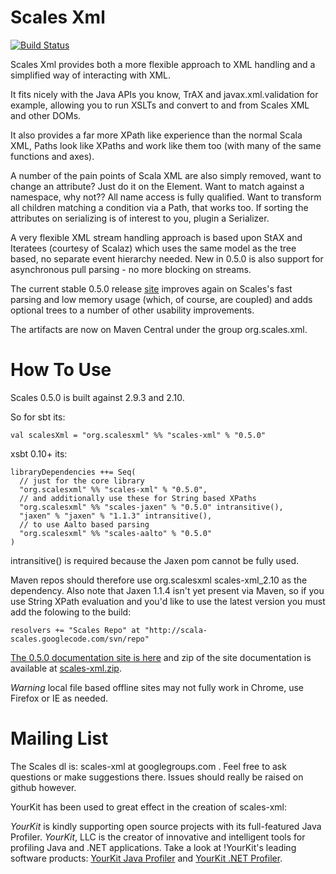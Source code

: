 # Scales Xml

[![Build Status](https://travis-ci.org/chris-twiner/scalesXml.png)](https://travis-ci.org/chris-twiner/scalesXml)

Scales Xml provides both a more flexible approach to XML handling and a simplified way of interacting with XML.  

It fits nicely with the Java APIs you know, TrAX and javax.xml.validation for example, allowing you to run XSLTs and convert to and from Scales XML and other DOMs.

It also provides a far more XPath like experience than the normal Scala XML, Paths look like XPaths and work like them too (with many of the same functions and axes).

A number of the pain points of Scala XML are also simply removed, want to change an attribute?  Just do it on the Element.  Want to match against a namespace, why not?? All name access is fully qualified.  Want to transform all children matching a condition via a Path, that works too.  If sorting the attributes on serializing is of interest to you, plugin a Serializer.

A very flexible XML stream handling approach is based upon StAX and Iteratees (courtesy of Scalaz) which uses the same model as the tree based, no separate event hierarchy needed.
  New in 0.5.0 is also support for asynchronous pull parsing - no more blocking on streams.

The current stable 0.5.0 release [site](https://scalesxml.github.io/scales-xml_2.10/0.5.0/index.html) improves again on Scales's fast parsing and low memory usage (which, of course, are coupled) and adds optional trees to a number of other usability improvements.

The artifacts are now on Maven Central under the group org.scales.xml.

# How To Use

Scales 0.5.0 is built against 2.9.3 and 2.10.

So for sbt its:

    val scalesXml = "org.scalesxml" %% "scales-xml" % "0.5.0"

xsbt 0.10+ its:

    libraryDependencies ++= Seq(
      // just for the core library
      "org.scalesxml" %% "scales-xml" % "0.5.0",
      // and additionally use these for String based XPaths
      "org.scalesxml" %% "scales-jaxen" % "0.5.0" intransitive(),
      "jaxen" % "jaxen" % "1.1.3" intransitive(),
      // to use Aalto based parsing
      "org.scalesxml" %% "scales-aalto" % "0.5.0"
    )

intransitive() is required because the Jaxen pom cannot be fully used.

Maven repos should therefore use org.scalesxml scales-xml_2.10 as the dependency.   Also note that Jaxen 1.1.4 isn't yet present via Maven, so if you use String XPath evaluation and you'd like to use the latest version you must add the folowing to the build:

    resolvers += "Scales Repo" at "http://scala-scales.googlecode.com/svn/repo"

[The 0.5.0 documentation site is here](https://scalesxml.github.io/scales-xml_2.10/0.5.0/index.html) and zip of the site documentation is available at [scales-xml.zip](https://scalesxml.github.io/scales-xml_2.10/0.5.0/0.5.0/org.scalesxml-scales-xml-0.5.0-site.zip).

_Warning_ local file based offline sites may not fully work in Chrome, use Firefox or IE as needed.

# Mailing List

The Scales dl is: scales-xml at googlegroups.com .  Feel free to ask questions or make suggestions there.  Issues should really be raised on github however.

YourKit has been used to great effect in the creation of scales-xml:

*YourKit* is kindly supporting open source projects with its full-featured Java Profiler.
*YourKit*, LLC is the creator of innovative and intelligent tools for profiling
Java and .NET applications. Take a look at !YourKit's leading software products:
[YourKit Java Profiler](http://www.yourkit.com/java/profiler/index.jsp) and
[YourKit .NET Profiler](http://www.yourkit.com/.net/profiler/index.jsp).
